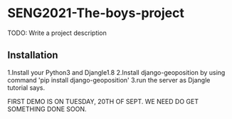 # SENG2021-The-boys-project

TODO: Write a project description

## Installation

1.Install your Python3 and Djangle1.8
2.Install django-geoposition by using command 'pip install django-geoposition'
3.run the server as Djangle tutorial says.


FIRST DEMO IS ON TUESDAY, 20TH OF SEPT. 
WE NEED DO GET SOMETHING DONE SOON.
